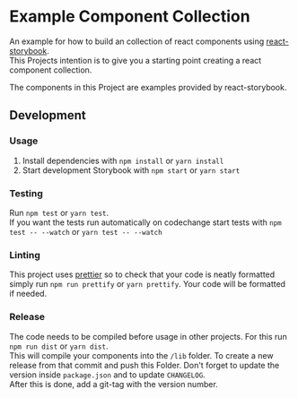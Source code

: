 # Example Component Collection

An example for how to build an collection of react components using [react-storybook](https://getstorybook.io/).  
This Projects intention is to give you a starting point creating a react component collection.

The components in this Project are examples provided by react-storybook.  

## Development

### Usage

1. Install dependencies with `npm install` or `yarn install`
2. Start development Storybook with `npm start` or `yarn start`

### Testing

Run `npm test` or `yarn test`.  
If you want the tests run automatically on codechange start tests with `npm test -- --watch` or `yarn test -- --watch`

### Linting

This project uses [prettier](https://github.com/prettier/prettier) so to check that your code is neatly formatted simply run `npm run prettify` or `yarn prettify`. Your code will be formatted if needed.

### Release

The code needs to be compiled before usage in other projects. For this run `npm run dist` or `yarn dist`.  
This will compile your components into the `/lib` folder. To create a new release from that commit and push this Folder. Don't forget to update the version inside `package.json` and to update `CHANGELOG`.  
After this is done, add a git-tag with the version number.
